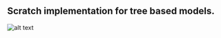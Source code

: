 ## Scratch implementation for tree based models.

![alt text](https://github.com/juanprida/tree-based-models-from-scratch/blob/main/tree.jpg?raw=true)
